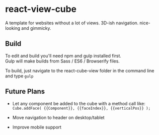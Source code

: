 # react-view-cube

A template for websites without a lot of views. 3D-ish navigation. nice-looking and gimmicky.


Build
-------
To edit and build you'll need npm and gulp installed first.  
Gulp will make builds from Sass / ES6 / Browserify files.

To build, just navigate to the react-cube-view folder in the command line and type `gulp`


Future Plans
-------

- Let any component be added to the cube with a method call like:  
`Cube.addFace( {{Component}}, {{faceIndex}}, {{verticalPos}} );`

- Move navigation to header on desktop/tablet

- Improve mobile support